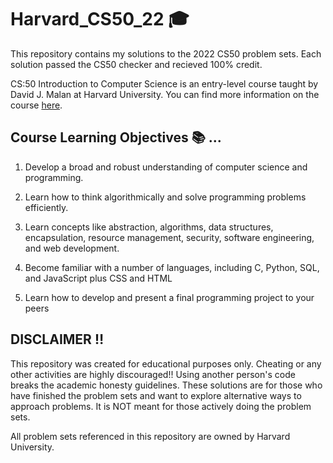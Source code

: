 # Harvard_CS50_22 🎓

This repository contains my solutions to the 2022 CS50 problem sets. Each solution passed the 
CS50 checker and recieved 100% credit.

CS:50 Introduction to Computer Science is an entry-level course taught by David J. Malan at Harvard University.
You can find more information on the course [here](https://pll.harvard.edu/course/cs50-introduction-computer-science?delta=0).

## Course Learning Objectives 📚 ...

1. Develop a broad and robust understanding of computer science and programming.

2. Learn how to think algorithmically and solve programming problems efficiently.

3. Learn concepts like abstraction, algorithms, data structures, encapsulation, 
   resource management, security, software engineering, and web development.
   
4. Become familiar with a number of languages, including C, Python, SQL, and
   JavaScript plus CSS and HTML

5. Learn how to develop and present a final programming project to your peers


## DISCLAIMER ‼️

This repository was created for educational purposes only. Cheating or any other activities are highly discouraged!! Using 
another person's code breaks the academic honesty guidelines. These solutions are for those who have finished the problem sets 
and want to explore alternative ways to approach problems. It is NOT meant for those actively doing the problem sets.

All problem sets referenced in this repository are owned by Harvard University.
